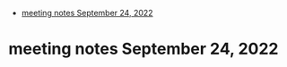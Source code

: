 - [meeting notes September 24, 2022](#org29b62b0)


<a id="org29b62b0"></a>

# meeting notes September 24, 2022
